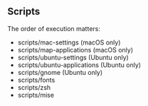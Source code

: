 ## Scripts

The order of execution matters:

- scripts/mac-settings (macOS only)
- scripts/map-applications (macOS only)
- scripts/ubuntu-settings (Ubuntu only)
- scripts/ubuntu-applications (Ubuntu only)
- scripts/gnome (Ubuntu only)
- scripts/fonts
- scripts/zsh
- scripts/mise
